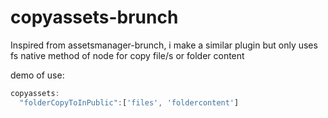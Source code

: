  # copyassets-brunch

 Inspired from assetsmanager-brunch, i make a similar plugin but only uses fs native
 method of node for copy file/s or folder content

demo of use:
```javascript
copyassets:
  "folderCopyToInPublic":['files', 'foldercontent']
```
